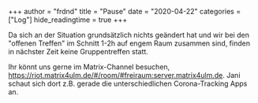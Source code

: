 +++
author = "frdnd"
title = "Pause"
date = "2020-04-22"
categories = ["Log"]
hide_readingtime = true
+++

Da sich an der Situation grundsätzlich nichts geändert hat und wir bei den "offenen Treffen" im Schnitt 1-2h auf engem Raum zusammen sind, finden in nächster Zeit keine Gruppentreffen statt.

Ihr könnt uns gerne im Matrix-Channel besuchen, https://riot.matrix4ulm.de/#/room/#freiraum:server.matrix4ulm.de. Jani schaut sich dort z.B. gerade die unterschiedlichen Corona-Tracking Apps an.


